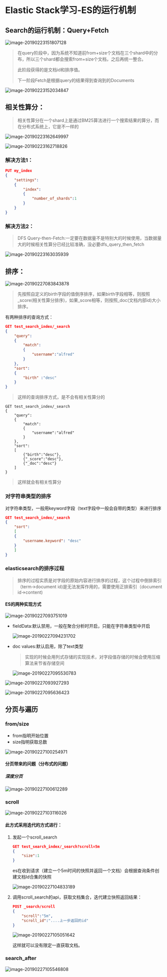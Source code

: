 # Elastic Stack学习-ES的运行机制

## Search的运行机制：Query+Fetch

![image-20190223151807128](/Users/haohao/Documents/Haohao's-Book/ElasticStack/ElasticStack基础课程/assets/image-20190223151807128.png)

> 在query阶段中，因为系统不知道前from+size个文档在三个shard中的分布，所以三个shard都会搜索from+size个文档，之后再统一整合。
>
> 此阶段获得的是文档id和排序值。
>
> 下一阶段Fetch是根据query的结果得到查询到的Documents

![image-20190223152034847](/Users/haohao/Documents/Haohao's-Book/ElasticStack/ElasticStack基础课程/assets/image-20190223152034847.png)

## 相关性算分：

> 相关性算分在一个shard上是通过BM25算法进行一个搜索结果的算分，而在分布式系统上，它是不一样的

![image-20190223162649997](/Users/haohao/Documents/Haohao's-Book/ElasticStack/ElasticStack基础课程/assets/image-20190223162649997.png)

![image-20190223162718826](/Users/haohao/Documents/Haohao's-Book/ElasticStack/ElasticStack基础课程/assets/image-20190223162718826.png)

### 解决方法1：

```json
PUT my_index
{
    "settings":
    {
        "index":
        {
            "number_of_shards":1
        }
    }
}
```

### 解决方法2：

> DFS Query-then-Fetch:一定要在数据量不是特别大的时候使用，当数据量大的时候相关性算分已经比较准确，没必要dfs_query_then_fetch

![image-20190223163035939](/Users/haohao/Documents/Haohao's-Book/ElasticStack/ElasticStack基础课程/assets/image-20190223163035939.png)

## 排序：

![image-20190227083843878](/Users/haohao/Documents/Haohao's-Book/ElasticStack/ElasticStack基础课程/assets/image-20190227083843878.png)

> 先按照自定义的birth字段的值倒序排序，如果birth字段相等，则按照_score(相关性算分排序)，如果\_score相等，则按照\_doc(文档内部id)大小排序。

有两种排序的查询方式：

```json
GET test_search_index/_search
{
    "query":
    {
        "match":
        {
            "username":"alfred"
        }
    },
    "sort":
    {
        "birth" :"desc"
    }
}
```

> 这样的查询排序方式，是不会有相关性算分的

```
GET test_search_index/_search
{
    "query":
    {
        "match":
        {
            "username":"alfred"
        }
    },
    "sort":
    [
        {"birth":"desc"},
        {"_score":"desc"},
        {"_doc":"desc"}
    ]
}
```

> 这样就会有相关性算分

### 对字符串类型的排序

对字符串类型，一般用keyword字段（text字段中一般会自带的类型）来进行排序

```json
GET test_search_index/_search
{
    "sort":
    [
    {
        "username.keyword": "desc"
    }
    ]
}
```

### elasticsearch的排序过程

> 排序的过程实质是对字段的原始内容进行排序的过程，这个过程中倒排索引（term->document id)是无法发挥作用的，需要使用正排索引（document id->content)

#### ES的两种实现方式

![image-20190227093751019](/Users/haohao/Documents/Haohao's-Book/ElasticStack/ElasticStack基础课程/assets/image-20190227093751019.png)

- fieldData:默认禁用，一般在聚合分析时开启，只能在字符串类型中开启

  ![image-20190227094231702](/Users/haohao/Documents/Haohao's-Book/ElasticStack/ElasticStack基础课程/assets/image-20190227094231702.png)

- doc values:默认启用，除了text类型

  > 实现的时候会用列式存储的实现技术，对字段值存储的时候会使用压缩算法来节省存储空间

  ![image-20190227095530783](/Users/haohao/Documents/Haohao's-Book/ElasticStack/ElasticStack基础课程/assets/image-20190227095530783.png)


![image-20190227093927293](/Users/haohao/Documents/Haohao's-Book/ElasticStack/ElasticStack基础课程/assets/image-20190227093927293.png)

![image-20190227095636423](/Users/haohao/Documents/Haohao's-Book/ElasticStack/ElasticStack基础课程/assets/image-20190227095636423.png)

## 分页与遍历

### from/size

- from指明开始位置
- size指明获取总数

![image-20190227100254971](/Users/haohao/Documents/Haohao's-Book/ElasticStack/ElasticStack基础课程/assets/image-20190227100254971.png)

#### 分页带来的问题（分布式的问题）

##### 深度分页

![image-20190227100612289](/Users/haohao/Documents/Haohao's-Book/ElasticStack/ElasticStack基础课程/assets/image-20190227100612289.png)



### scroll

![image-20190227103116026](/Users/haohao/Documents/Haohao's-Book/ElasticStack/ElasticStack基础课程/assets/image-20190227103116026.png)

#### 此方式采用迭代的方式进行：

1. 发起一个scroll_search

   ```json
   GET test_search_index/_search?scroll=5m
   {
       "size":1
   }
   ```

   es在收到请求（建立一个5m时间的快照并返回一个文档）会根据查询条件创建文档Id合集的快照

   ![image-20190227104833189](/Users/haohao/Documents/Haohao's-Book/ElasticStack/ElasticStack基础课程/assets/image-20190227104833189.png)

2. 调用scroll_search的api，获取文档集合，迭代建立快照返回结果：

   ```json
   POST _search/scroll
   {
       "scroll":"5m",
       "scroll_id":"....上一步返回的id"
   }
   ```

   ![image-20190227105051642](/Users/haohao/Documents/Haohao's-Book/ElasticStack/ElasticStack基础课程/assets/image-20190227105051642.png)

   这样就可以没有限定一直获取文档。

### search_after

![image-20190227105546808](/Users/haohao/Documents/Haohao's-Book/ElasticStack/ElasticStack基础课程/assets/image-20190227105546808.png)

 